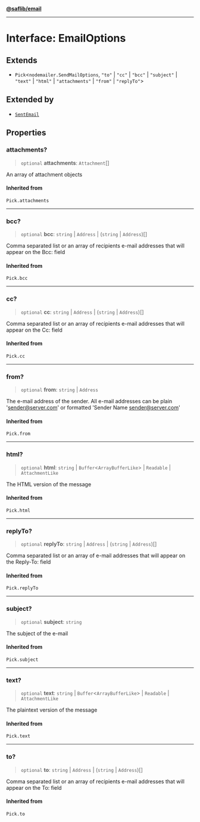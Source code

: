 [**@saflib/email**](../index.md)

***

# Interface: EmailOptions

## Extends

- `Pick`\<`nodemailer.SendMailOptions`, `"to"` \| `"cc"` \| `"bcc"` \| `"subject"` \| `"text"` \| `"html"` \| `"attachments"` \| `"from"` \| `"replyTo"`\>

## Extended by

- [`SentEmail`](SentEmail.md)

## Properties

### attachments?

> `optional` **attachments**: `Attachment`[]

An array of attachment objects

#### Inherited from

`Pick.attachments`

***

### bcc?

> `optional` **bcc**: `string` \| `Address` \| (`string` \| `Address`)[]

Comma separated list or an array of recipients e-mail addresses that will appear on the Bcc: field

#### Inherited from

`Pick.bcc`

***

### cc?

> `optional` **cc**: `string` \| `Address` \| (`string` \| `Address`)[]

Comma separated list or an array of recipients e-mail addresses that will appear on the Cc: field

#### Inherited from

`Pick.cc`

***

### from?

> `optional` **from**: `string` \| `Address`

The e-mail address of the sender. All e-mail addresses can be plain 'sender@server.com' or formatted 'Sender Name <sender@server.com>'

#### Inherited from

`Pick.from`

***

### html?

> `optional` **html**: `string` \| `Buffer`\<`ArrayBufferLike`\> \| `Readable` \| `AttachmentLike`

The HTML version of the message

#### Inherited from

`Pick.html`

***

### replyTo?

> `optional` **replyTo**: `string` \| `Address` \| (`string` \| `Address`)[]

Comma separated list or an array of e-mail addresses that will appear on the Reply-To: field

#### Inherited from

`Pick.replyTo`

***

### subject?

> `optional` **subject**: `string`

The subject of the e-mail

#### Inherited from

`Pick.subject`

***

### text?

> `optional` **text**: `string` \| `Buffer`\<`ArrayBufferLike`\> \| `Readable` \| `AttachmentLike`

The plaintext version of the message

#### Inherited from

`Pick.text`

***

### to?

> `optional` **to**: `string` \| `Address` \| (`string` \| `Address`)[]

Comma separated list or an array of recipients e-mail addresses that will appear on the To: field

#### Inherited from

`Pick.to`
